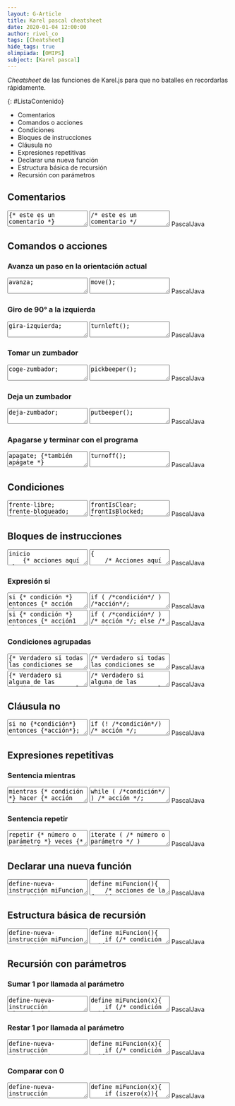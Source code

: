 ```yaml
---
layout: G-Article
title: Karel pascal cheatsheet
date: 2020-01-04 12:00:00
author: rivel_co
tags: [Cheatsheet]
hide_tags: true
olimpiada: [OMIPS]
subject: [Karel pascal]
---
```


*Cheatsheet* de las funciones de Karel.js para que no batalles en recordarlas rápidamente.

{: #ListaContenido}
- Comentarios
- Comandos o acciones
- Condiciones
- Bloques de instrucciones
- Cláusula no
- Expresiones repetitivas
- Declarar una nueva función
- Estructura básica de recursión
- Recursión con parámetros 

## Comentarios

<div class="karelBlock">
<textarea class="karelp">
{* este es un comentario *}</textarea>
<textarea class="karelj">
/* este es un comentario */</textarea>
<span class="karelLabel KLPascal karelLabelSelected" labFor="karelp">Pascal</span><span class="karelLabel KLJava" labFor="karelj">Java</span>
</div>

## Comandos o acciones

### Avanza un paso en la orientación actual

<div class="karelBlock">
<textarea class="karelp">
avanza;</textarea>
<textarea class="karelj">
move();</textarea>
<span class="karelLabel KLPascal karelLabelSelected" labFor="karelp">Pascal</span><span class="karelLabel KLJava" labFor="karelj">Java</span>
</div>

### Giro de 90° a la izquierda

<div class="karelBlock">
<textarea class="karelp">
gira-izquierda;</textarea>
<textarea class="karelj">
turnleft();</textarea>
<span class="karelLabel KLPascal karelLabelSelected" labFor="karelp">Pascal</span><span class="karelLabel KLJava" labFor="karelj">Java</span>
</div>

### Tomar un zumbador

<div class="karelBlock">
<textarea class="karelp">
coge-zumbador;</textarea>
<textarea class="karelj">
pickbeeper();</textarea>
<span class="karelLabel KLPascal karelLabelSelected" labFor="karelp">Pascal</span><span class="karelLabel KLJava" labFor="karelj">Java</span>
</div>

### Deja un zumbador

<div class="karelBlock">
<textarea class="karelp">
deja-zumbador;</textarea>
<textarea class="karelj">
putbeeper();</textarea>
<span class="karelLabel KLPascal karelLabelSelected" labFor="karelp">Pascal</span><span class="karelLabel KLJava" labFor="karelj">Java</span>
</div>

### Apagarse y terminar con el programa

<div class="karelBlock">
<textarea class="karelp">
apagate; {*también apágate *}</textarea>
<textarea class="karelj">
turnoff();</textarea>
<span class="karelLabel KLPascal karelLabelSelected" labFor="karelp">Pascal</span><span class="karelLabel KLJava" labFor="karelj">Java</span>
</div>

## Condiciones

<div class="karelBlock">
<textarea class="karelp">
frente-libre;
frente-bloqueado;
izquierda-libre;
izquierda-bloqueada;
derecha-libre;
derecha-bloqueada;
junto-a-zumbador;
no-junto-a-zumbador;
algun-zumbador-en-la-mochila; {* algún-zumbador-en-la mochila; *}
ningun-zumbador-en-la-mochila; {* ningún-zumbador-en-la mochila; *}
orientado-al-norte;
orientado-al-sur;
orientado-al-este;
orientado-al-oeste;
no-orientado-al-norte;
no-orientado-al-sur;
no-orientado-al-este;
no-orientado-al-oeste;</textarea>
<textarea class="karelj">
frontIsClear;
frontIsBlocked;
leftIsClear;
leftIsBlocked;
rightIsClear;
rightIsBlocked;
nextToABeeper;
notNextToABeeper;
anyBeepersInBeeperBag;
noBeepersInBeeperBag;
facingNorth;
facingSouth;
facingEast;
facingWest;
notFacingNorth;
notFacingSouth;
notFacingEast;
notFacingWest;</textarea>
<span class="karelLabel KLPascal karelLabelSelected" labFor="karelp">Pascal</span><span class="karelLabel KLJava" labFor="karelj">Java</span>
</div>

## Bloques de instrucciones

<div class="karelBlock">
<textarea class="karelp">
inicio
    {* acciones aquí *}
fin;</textarea>
<textarea class="karelj">
{
    /* Acciones aquí */
}</textarea>
<span class="karelLabel KLPascal karelLabelSelected" labFor="karelp">Pascal</span><span class="karelLabel KLJava" labFor="karelj">Java</span>
</div>

### Expresión si

<div class="karelBlock">
<textarea class="karelp">
si {* condición *} entonces {* acción *};</textarea>
<textarea class="karelj">
if ( /*condición*/ ) /*acción*/;</textarea>
<span class="karelLabel KLPascal karelLabelSelected" labFor="karelp">Pascal</span><span class="karelLabel KLJava" labFor="karelj">Java</span>
</div>

<div class="karelBlock">
<textarea class="karelp">
si {* condición *} entonces {* acción1 *} sino {* acción2 *};</textarea>
<textarea class="karelj">
if ( /*condición*/ ) /* acción */; else /* acción */;</textarea>
<span class="karelLabel KLPascal karelLabelSelected" labFor="karelp">Pascal</span><span class="karelLabel KLJava" labFor="karelj">Java</span>
</div>

### Condiciones agrupadas

<div class="karelBlock">
<textarea class="karelp">
{* Verdadero si todas las condiciones se cumplen *}
si {*condición1*} y {*condición2*} e {*condición1*} entonces {*acción*};</textarea>
<textarea class="karelj">
/* Verdadero si todas las condiciones se cumplen */
if ( /*condición1*/ && /*condición2*/ ) /* acción */;</textarea>
<span class="karelLabel KLPascal karelLabelSelected" labFor="karelp">Pascal</span><span class="karelLabel KLJava" labFor="karelj">Java</span>
</div>

<div class="karelBlock">
<textarea class="karelp">
{* Verdadero si alguna de las condiciones se cumple *}
si {*condición1*} o {*condición2*} u {*condición1*} entonces {*acción*};</textarea>
<textarea class="karelj">
/* Verdadero si alguna de las condiciones se cumple */
if ( /*condición1*/ || /*condición2*/ ) /* acción */;</textarea>
<span class="karelLabel KLPascal karelLabelSelected" labFor="karelp">Pascal</span><span class="karelLabel KLJava" labFor="karelj">Java</span>
</div>

## Cláusula no

<div class="karelBlock">
<textarea class="karelp">
si no {*condición*} entonces {*acción*};</textarea>
<textarea class="karelj">
if (! /*condición*/) /* acción */;</textarea>
<span class="karelLabel KLPascal karelLabelSelected" labFor="karelp">Pascal</span><span class="karelLabel KLJava" labFor="karelj">Java</span>
</div>

## Expresiones repetitivas

### Sentencia mientras

<div class="karelBlock">
<textarea class="karelp">
mientras {* condición *} hacer {* acción *};</textarea>
<textarea class="karelj">
while ( /*condición*/ ) /* acción */;</textarea>
<span class="karelLabel KLPascal karelLabelSelected" labFor="karelp">Pascal</span><span class="karelLabel KLJava" labFor="karelj">Java</span>
</div>

### Sentencia repetir

<div class="karelBlock">
<textarea class="karelp">
repetir {* número o parámetro *} veces {* acción *};</textarea>
<textarea class="karelj">
iterate ( /* número o parámetro */ ) /*acción*/;</textarea>
<span class="karelLabel KLPascal karelLabelSelected" labFor="karelp">Pascal</span><span class="karelLabel KLJava" labFor="karelj">Java</span>
</div>

## Declarar una nueva función

<div class="karelBlock">
<textarea class="karelp">
define-nueva-instrucción miFuncion como inicio
    {* acciones de la función *}
fin;
{* también define-nueva-instrucción ... *}</textarea>
<textarea class="karelj">
define miFuncion(){
    /* acciones de la función */
}
/* Aquí no puede haber acentos */</textarea>
<span class="karelLabel KLPascal karelLabelSelected" labFor="karelp">Pascal</span><span class="karelLabel KLJava" labFor="karelj">Java</span>
</div>

## Estructura básica de recursión

<div class="karelBlock">
<textarea class="karelp">
define-nueva-instrucción miFuncion como inicio
    si {* condición *} entonces inicio
        {* acción1 *};
        miFuncion; {* Llamada recursiva *}
        {* acción2 *};
    fin;
fin;</textarea>
<textarea class="karelj">
define miFuncion(){
    if (/* condición */){
        /* acción1 */;
        miFuncion(); /* Llamada recursiva */
        /* acción2 */;
    }
}</textarea>
<span class="karelLabel KLPascal karelLabelSelected" labFor="karelp">Pascal</span><span class="karelLabel KLJava" labFor="karelj">Java</span>
</div>

## Recursión con parámetros 

### Sumar 1 por llamada al parámetro

<div class="karelBlock">
<textarea class="karelp">
define-nueva-instrucción miFuncion(x) como inicio
    si {* condición *} entonces inicio
        {* acción1 *};
        miFuncion(sucede(x)); {* Llamada recursiva y parámetro*}
        {* acción2 *};
    fin;
fin;</textarea>
<textarea class="karelj">
define miFuncion(x){
    if (/* condición */){
        /* acción1 */;
        miFuncion(succ(x)); /* Llamada recursiva y parámetro */
        /* acción2 */;
    }
}</textarea>
<span class="karelLabel KLPascal karelLabelSelected" labFor="karelp">Pascal</span><span class="karelLabel KLJava" labFor="karelj">Java</span>
</div>

### Restar 1 por llamada al parámetro

<div class="karelBlock">
<textarea class="karelp">
define-nueva-instrucción miFuncion(x) como inicio
    si {* condición *} entonces inicio
        {* acción1 *};
        miFuncion(precede(x)); {* Llamada recursiva y parámetro*}
        {* acción2 *};
    fin;
fin;</textarea>
<textarea class="karelj">
define miFuncion(x){
    if (/* condición */){
        /* acción1 */;
        miFuncion(pred(x)); /* Llamada recursiva y parámetro */
        /* acción2 */;
    }
}</textarea>
<span class="karelLabel KLPascal karelLabelSelected" labFor="karelp">Pascal</span><span class="karelLabel KLJava" labFor="karelj">Java</span>
</div>

### Comparar con 0

<div class="karelBlock">
<textarea class="karelp">
define-nueva-instrucción miFuncion(x) como inicio
    si si-es-cero(x) entonces inicio
        {* acción *};
    fin;
fin;</textarea>
<textarea class="karelj">
define miFuncion(x){
    if (iszero(x)){
        /* acción */;
    }
}</textarea>
<span class="karelLabel KLPascal karelLabelSelected" labFor="karelp">Pascal</span><span class="karelLabel KLJava" labFor="karelj">Java</span>
</div>